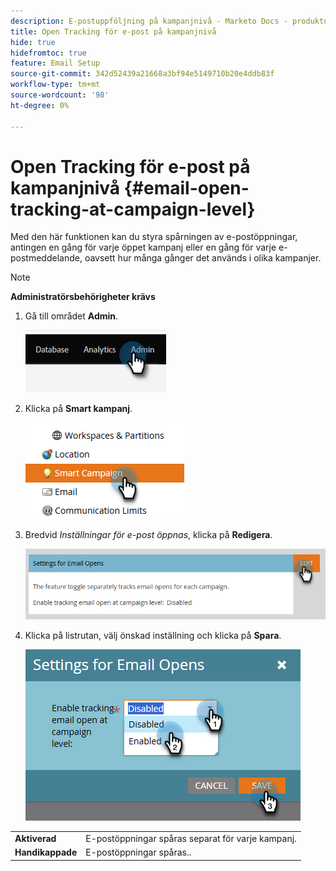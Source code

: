 ```yaml
---
description: E-postuppföljning på kampanjnivå - Marketo Docs - produktdokumentation
title: Open Tracking för e-post på kampanjnivå
hide: true
hidefromtoc: true
feature: Email Setup
source-git-commit: 342d52439a21668a3bf94e5149710b20e4ddb83f
workflow-type: tm+mt
source-wordcount: '98'
ht-degree: 0%

---
```


# Open Tracking för e-post på kampanjnivå {#email-open-tracking-at-campaign-level}

Med den här funktionen kan du styra spårningen av e-postöppningar, antingen en gång för varje öppet kampanj eller en gång för varje e-postmeddelande, oavsett hur många gånger det används i olika kampanjer.

>[!NOTE]
>
>**Administratörsbehörigheter krävs**

1. Gå till området **Admin**.

   ![](assets/email-open-tracking-at-campaign-level-1.png)

1. Klicka på **Smart kampanj**.

   ![](assets/email-open-tracking-at-campaign-level-2.png)

1. Bredvid _Inställningar för e-post öppnas_, klicka på **Redigera**.

   ![](assets/email-open-tracking-at-campaign-level-3.png)

1. Klicka på listrutan, välj önskad inställning och klicka på **Spara**.

   ![](assets/email-open-tracking-at-campaign-level-4.png)

<table><tbody>
  <tr>
    <td><b>Aktiverad</b></td>
    <td>E-postöppningar spåras separat för varje kampanj.</td>
  </tr>
  <tr>
    <td><b>Handikappade</b></td>
    <td>E-postöppningar spåras..</td>
  </tr>
</tbody>
</table>
